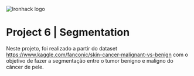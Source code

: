 ![Ironhack logo](https://i.imgur.com/1QgrNNw.png)

# Project 6 | Segmentation

Neste projeto, foi realizado a partir do dataset https://www.kaggle.com/fanconic/skin-cancer-malignant-vs-benign com o objetivo de fazer a segmentação entre o tumor benigno e maligno do câncer de pele.
